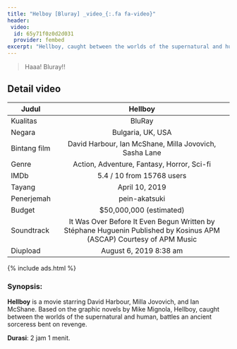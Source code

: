 ```yaml
---
title: "Helboy [Bluray] _video_{:.fa fa-video}"
header:
 video:
  id: 65y71f0z0d2d031
  provider: fembed
excerpt: "Hellboy, caught between the worlds of the supernatural and human, battles an ancient sorceress bent on revenge"
---
```


> Haaa! Bluray!!

## Detail video

| Judul | Hellboy |
|---|:---:|
| Kualitas | BluRay |
| Negara | Bulgaria, UK, USA |
| Bintang film | David Harbour, Ian McShane, Milla Jovovich, Sasha Lane |
| Genre | Action, Adventure, Fantasy, Horror, Sci-fi|
| IMDb | 5.4 / 10 from 15768 users |
| Tayang | April 10, 2019 |
| Penerjemah | pein-akatsuki |
| Budget | $50,000,000 (estimated) |
| Soundtrack | It Was Over Before It Even Begun Written by Stéphane Huguenin Published by Kosinus APM (ASCAP) Courtesy of APM Music |
| Diupload | August 6, 2019 8:38 am |

{% include ads.html %}

### Synopsis:
**Hellboy** is a movie starring David Harbour, Milla Jovovich, and Ian McShane. Based on the graphic novels by Mike Mignola, Hellboy, caught between the worlds of the supernatural and human, battles an ancient sorceress bent on revenge.

**Durasi**: 2 jam 1 menit.
